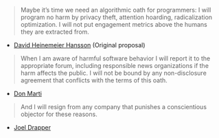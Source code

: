 > Maybe it’s time we need an algorithmic oath for programmers: I will program no harm by privacy theft, attention hoarding, radicalization optimization. I will not put engagement metrics above the humans they are extracted from.
* [David Heinemeier Hansson](https://twitter.com/dhh/status/1091373596021116930) (Original proposal)

> When I am aware of harmful software behavior I will report it to the appropriate forum, including responsible news organizations if the harm affects the public. I will not be bound by any non-disclosure agreement that conflicts with the terms of this oath.
* [Don Marti](https://twitter.com/dmarti/status/1091377818833801217)

> And I will resign from any company that punishes a conscientious objector for these reasons.
* [Joel Drapper](https://twitter.com/joeldrapper/status/1091413825738305537)


